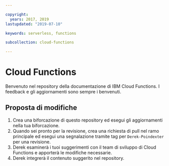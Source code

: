 ```yaml
---

copyright:
  years: 2017, 2019
lastupdated: "2019-07-10"

keywords: serverless, functions

subcollection: cloud-functions

---
```


# Cloud Functions

Benvenuto nel repository della documentazione di IBM Cloud Functions. I feedback e gli aggiornamenti sono sempre i benvenuti.




## Proposta di modifiche

1. Crea una biforcazione di questo repository ed esegui gli aggiornamenti nella tua biforcazione.
2. Quando sei pronto per la revisione, crea una richiesta di pull nel ramo principale ed esegui una segnalazione tramite tag per `Derek-Poindexter` per una revisione.
3. Derek esaminerà i tuoi suggerimenti con il team di sviluppo di Cloud Functions e apporterà le modifiche necessarie.
4. Derek integrerà il contenuto suggerito nel repository.


























